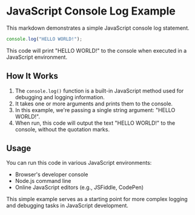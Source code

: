 # JavaScript Console Log Example #

This markdown demonstrates a simple JavaScript console log statement.

```javascript
console.log("HELLO WORLD!");
```

This code will print "HELLO WORLD!" to the console when executed in a JavaScript environment.

## How It Works ##

1. The `console.log()` function is a built-in JavaScript method used for debugging and logging information.
2. It takes one or more arguments and prints them to the console.
3. In this example, we're passing a single string argument: "HELLO WORLD!".
4. When run, this code will output the text "HELLO WORLD!" to the console, without the quotation marks.

## Usage ##

You can run this code in various JavaScript environments:

- Browser's developer console
- Node.js command line
- Online JavaScript editors (e.g., JSFiddle, CodePen)

This simple example serves as a starting point for more complex logging and debugging tasks in JavaScript development.
